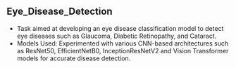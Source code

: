 ## Eye_Disease_Detection
- Task aimed at developing an eye disease classification model to detect eye diseases such as Glaucoma, Diabetic Retinopathy, and Cataract.
- Models Used: Experimented with various CNN-based architectures such as ResNet50, EfficientNetB0, InceptionResNetV2 and Vision Transformer models for accurate disease detection.

